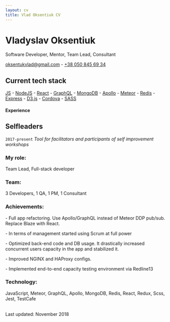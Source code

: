 ```yaml
---
layout: cv
title: Vlad Oksentiuk CV
---
```

# Vladyslav Oksentiuk
Software Developer, Mentor, Team Lead, Consultant

<a href="mailto:oksentukvlad@gmail.com">oksentukvlad@gmail.com</a> - <a href="tel:380508456934">+38 050 845 69 34</a>

## Current tech stack

<div id="webaddress">
  <a href="https://en.wikipedia.org/wiki/JavaScript" target="_blank">JS</a> - 
  <a href="https://nodejs.org/en/" target="_blank">NodeJS</a> - 
  <a href="https://reactjs.org/" target="_blank">React</a> - 
  <a href="https://graphql.org/" target="_blank">GraphQL</a> - 
  <a href="https://www.mongodb.com/" target="_blank">MongoDB</a> - 
  <a href="https://www.apollographql.com/" target="_blank">Apollo</a> - 
  <a href="https://www.meteor.com/" target="_blank">Meteor</a> - 
  <a href="https://redis.io/" target="_blank">Redis</a> - 
  <a href="https://expressjs.com/" target="_blank">Express</a> - 
  <a href="https://d3js.org/" target="_blank">D3.js</a> - 
  <a href="https://cordova.apache.org/" target="_blank">Cordova</a> - 
  <a href="https://sass-lang.com/" target="_blank">SASS</a>
</div>

#### Experience

## Selfleaders
`2017-present`
*Tool for facilitators and participants of self improvement workshops*

### My role:

Team Lead, Full-stack developer

### Team:

3 Developers, 1 QA, 1 PM, 1 Consultant

### Achievements:

\- Full app refactoring. Use Apollo/GraphQL instead of Meteor DDP pub/sub. Replace Blaze with React.

\- In terms of management started using Scrum at full power

\- Optimized back-end code and DB usage. It drastically increased concurrent users capacity in the app and stabilized it.

\- Improved NGINX and HAProxy configs.

\- Implemented end-to-end capacity testing environment via Redline13

### Technology:

JavaScript, Meteor, GraphQL, Apollo, MongoDB, Redis, React, Redux, Scss, Jest, TestCafe

<br/>Last updated: November 2018<br/><br/>
